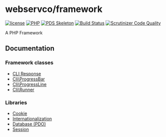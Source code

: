 # webservco/framework

[![license](https://img.shields.io/github/license/webservco/framework.svg)](https://github.com/webservco/framework)
[![PHP](https://img.shields.io/packagist/php-v/webservco/framework.svg)](https://www.php.net)
[![PDS Skeleton](https://img.shields.io/badge/pds-skeleton-blue.svg)](https://github.com/php-pds/skeleton)
[![Build Status](https://travis-ci.org/webservco/framework.svg)](https://travis-ci.org/webservco/framework)
[![Scrutinizer Code Quality](https://scrutinizer-ci.com/g/webservco/framework/badges/quality-score.png)](https://scrutinizer-ci.com/g/webservco/framework/)

A PHP Framework

## Documentation

### Framework classes
* [CLI Response](/docs/CliResponse.md)
* [Cli\ProgressBar](/docs/Cli/Progress/Bar.md)
* [Cli\ProgressLine](/docs/Cli/Progress/Line.md)
* [Cli\Runner](/docs/Cli/Runner/Runner.md)

### Libraries
* [Cookie](/docs/Libraries/Cookie.md)
* [Internationalization](/docs/Libraries/I18n.md)
* [Database (PDO)](/docs/Libraries/PdoDatabase.md)
* [Session](/docs/Libraries/Session.md)
